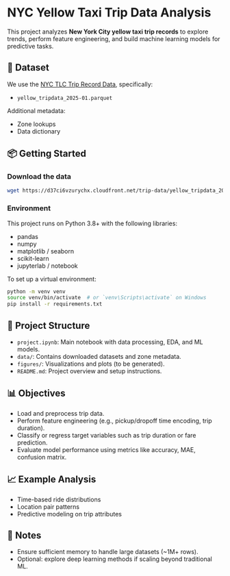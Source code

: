 # NYC Yellow Taxi Trip Data Analysis

This project analyzes **New York City yellow taxi trip records** to explore trends, perform feature engineering, and build machine learning models for predictive tasks.

## 🚕 Dataset

We use the [NYC TLC Trip Record Data](https://www.nyc.gov/site/tlc/about/tlc-trip-record-data.page), specifically:

- `yellow_tripdata_2025-01.parquet`

Additional metadata:
- Zone lookups
- Data dictionary

## 📦 Getting Started

### Download the data

```bash
wget https://d37ci6vzurychx.cloudfront.net/trip-data/yellow_tripdata_2025-01.parquet
```

### Environment

This project runs on Python 3.8+ with the following libraries:
- pandas
- numpy
- matplotlib / seaborn
- scikit-learn
- jupyterlab / notebook

To set up a virtual environment:

```bash
python -m venv venv
source venv/bin/activate  # or `venv\Scripts\activate` on Windows
pip install -r requirements.txt
```

## 🧪 Project Structure

- `project.ipynb`: Main notebook with data processing, EDA, and ML models.
- `data/`: Contains downloaded datasets and zone metadata.
- `figures/`: Visualizations and plots (to be generated).
- `README.md`: Project overview and setup instructions.

## 📊 Objectives

- Load and preprocess trip data.
- Perform feature engineering (e.g., pickup/dropoff time encoding, trip duration).
- Classify or regress target variables such as trip duration or fare prediction.
- Evaluate model performance using metrics like accuracy, MAE, confusion matrix.

## 📈 Example Analysis

- Time-based ride distributions
- Location pair patterns
- Predictive modeling on trip attributes

## 📌 Notes

- Ensure sufficient memory to handle large datasets (~1M+ rows).
- Optional: explore deep learning methods if scaling beyond traditional ML.